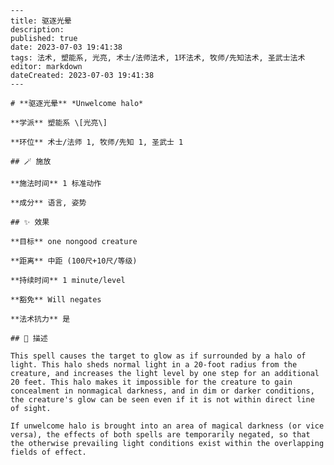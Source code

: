 
    ---
    title: 驱逐光晕
    description: 
    published: true
    date: 2023-07-03 19:41:38
    tags: 法术, 塑能系, 光亮, 术士/法师法术, 1环法术, 牧师/先知法术, 圣武士法术
    editor: markdown
    dateCreated: 2023-07-03 19:41:38
    ---

    # **驱逐光晕** *Unwelcome halo*

    **学派** 塑能系 \[光亮\] 

    **环位** 术士/法师 1, 牧师/先知 1, 圣武士 1

    ## 🪄 施放

    **施法时间** 1 标准动作

    **成分** 语言, 姿势

    ## ✨ 效果 

    **目标** one nongood creature 

    **距离** 中距 (100尺+10尺/等级)  

    **持续时间** 1 minute/level 

    **豁免** Will negates

    **法术抗力** 是

    ## 📖 描述

    This spell causes the target to glow as if surrounded by a halo of light. This halo sheds normal light in a 20-foot radius from the creature, and increases the light level by one step for an additional 20 feet. This halo makes it impossible for the creature to gain concealment in nonmagical darkness, and in dim or darker conditions, the creature's glow can be seen even if it is not within direct line of sight.

    If unwelcome halo is brought into an area of magical darkness (or vice versa), the effects of both spells are temporarily negated, so that the otherwise prevailing light conditions exist within the overlapping fields of effect.
    